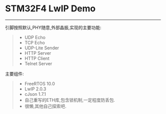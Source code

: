 # STM32F4 LwIP Demo

------

引脚按照默认,PHY随意,外部晶振,实现的主要功能:

> * UDP Echo
> * TCP Echo
> * UDP-Lite Sender
> * HTTP Server
> * HTTP Client
> * Telnet Server

主要组件:

> * FreeRTOS 10.0
> * LwIP 2.0.3
> * cJson 1.7.1
> * 自己重写的ETH库,包含锁机制,一定程度防丢包.
> * 很懒,其他自己探索吧.